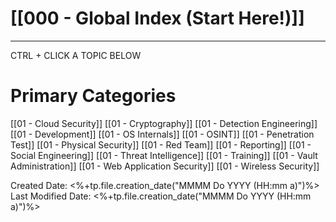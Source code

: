 # [[000 - Global Index (Start Here!)]]  
***

CTRL + CLICK A TOPIC BELOW

# Primary Categories

[[01 - Cloud Security]]
[[01 - Cryptography]]
[[01 - Detection Engineering]]
[[01 - Development]]
[[01 - OS Internals]]
[[01 - OSINT]]
[[01 - Penetration Test]]
[[01 - Physical Security]]
[[01 - Red Team]]
[[01 - Reporting]]
[[01 - Social Engineering]]
[[01 - Threat Intelligence]]
[[01 - Training]]
[[01 - Vault Administration]]
[[01 - Web Application Security]]
[[01 - Wireless Security]]

Created Date: <%+tp.file.creation_date("MMMM Do YYYY (HH:mm a)")%>
Last Modified Date: <%+tp.file.creation_date("MMMM Do YYYY (HH:mm a)")%>
